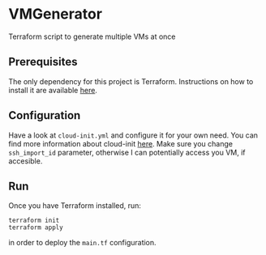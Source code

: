 # VMGenerator

Terraform script to generate multiple VMs at once

## Prerequisites

The only dependency for this project is Terraform. Instructions on how to install it are available [here](https://learn.hashicorp.com/tutorials/terraform/install-cli).

## Configuration

Have a look at `cloud-init.yml` and configure it for your own need. You can find more information about cloud-init [here](https://cloudinit.readthedocs.io/en/latest/index.html).
Make sure you change `ssh_import_id` parameter, otherwise I can potentially access you VM, if accesible.

## Run

Once you have Terraform installed, run:

    terraform init
    terraform apply
    
in order to deploy the `main.tf` configuration.
